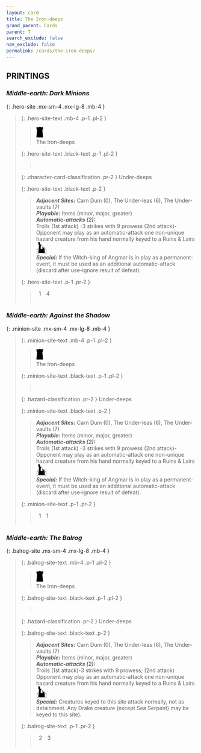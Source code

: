 ```yaml
---
layout: card
title: The Iron-deeps
grand_parent: Cards
parent: T
search_exclude: false
nav_exclude: false
permalink: /cards/the-iron-deeps/
---
```


## PRINTINGS


### _Middle-earth: Dark Minions_

{: .hero-site .mx-sm-4 .mx-lg-8 .mb-4 }
> {: .hero-site-text .mb-4 .p-1 .pl-2 }
> > <div class="card-mp"><img src="/assets/images/dark-hold.svg"></div>
> > <div class="character-card-name">The Iron-deeps</div>
>
> {: .hero-site-text .black-text .p-1 .pl-2 }
> > &nbsp;
>
> {: .character-card-classification .pr-2 }
> Under-deeps
>
> {: .hero-site-text .black-text .p-2 }
> > _**Adjacent Sites:**_ Carn Dum (0), The Under-leas (6), The Under-vaults (7) <br>_**Playable:**_ Items (minor, major, greater) <br>_**Automatic-attacks (2):**_<br> Trolls (1st attack) -3 strikes with 9 prowess (2nd attack)-Opponent may play as an automatic-attack one non-unique hazard creature from his hand normally keyed to a Ruins & Lairs \[![](/assets/images/ruinlair.svg)] <br>_**Special:**_ If the Witch-king of Angmar is in play  as a permanent-event, it must be used as an additional automatic-attack (discard after use-ignore result of defeat). 
> 
> {: .hero-site-text .p-1 .pr-2 }
> > <div class="hero-site-draw"><span class="hero-you-draw">&ensp;1&ensp;</span><span class="hero-opp-draw">&ensp;4&ensp;</span></div>
> > <div class="card-corruption">&nbsp;</div>

### _Middle-earth: Against the Shadow_

{: .minion-site .mx-sm-4 .mx-lg-8 .mb-4 }
> {: .minion-site-text .mb-4 .p-1 .pl-2 }
> > <div class="card-mp"><img src="/assets/images/dark-hold.svg"></div>
> > <div class="card-name">The Iron-deeps</div>
>
> {: .minion-site-text .black-text .p-1 .pl-2 }
> > &nbsp;
>
> {: .hazard-classification .pr-2 }
> Under-deeps
>
> {: .minion-site-text .black-text .p-2 }
> > _**Adjacent Sites:**_ Carn Dum (0), The Under-leas (6), The Under-vaults (7) <br>_**Playable:**_ Items (minor, major, greater) <br>_**Automatic-attacks (2):**_<br> Trolls (1st attack) -3 strikes with 9 prowess (2nd attack)-Opponent may play as an automatic-attack one non-unique hazard creature from his hand normally keyed to a Ruins & Lairs \[![](/assets/images/ruinlair.svg)] <br>_**Special:**_ If the Witch-king of Angmar is in play  as a permanent-event, it must be used as an additional automatic-attack (discard after use-ignore result of defeat). 
> 
> {: .minion-site-text .p-1 .pr-2 }
> > <div class="hero-site-draw"><span class="minion-you-draw">&ensp;1&ensp;</span><span class="minion-opp-draw">&ensp;1&ensp;</span></div>
> > <div class="card-corruption">&nbsp;</div>

### _Middle-earth: The Balrog_

{: .balrog-site .mx-sm-4 .mx-lg-8 .mb-4 }
> {: .balrog-site-text .mb-4 .p-1 .pl-2 }
> > <div class="card-mp"><img src="/assets/images/dark-hold.svg"></div>
> > <div class="card-name">The Iron-deeps</div>
>
> {: .balrog-site-text .black-text .p-1 .pl-2 }
> > &nbsp;
>
> {: .hazard-classification .pr-2 }
> Under-deeps
>
> {: .balrog-site-text .black-text .p-2 }
> > _**Adjacent Sites:**_ Carn Dum (0), The Under-leas (6), The Under-vaults (7) <br>_**Playable:**_ Items (minor, major, greater) <br>_**Automatic-attacks (2):**_<br> Trolls (1st attack)-3 strikes with 9 prowess; (2nd attack) Opponent may play as an automatic-attack one non-unique hazard creature from his hand normally keyed to a Ruins & Lairs \[![](/assets/images/ruinlair.svg)] <br>_**Special:**_ Creatures keyed to this site attack normally, not as detainment. Any Drake creature (except Sea Serpent) may be keyed to this site). 
> 
> {: .balrog-site-text .p-1 .pr-2 }
> > <div class="hero-site-draw"><span class="minion-you-draw">&ensp;2&ensp;</span><span class="minion-opp-draw">&ensp;3&ensp;</span></div>
> > <div class="card-corruption">&nbsp;</div>

